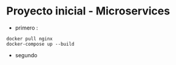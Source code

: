 # Proyecto inicial - Microservices

* primero :

```
docker pull nginx
docker-compose up --build
```

* segundo



